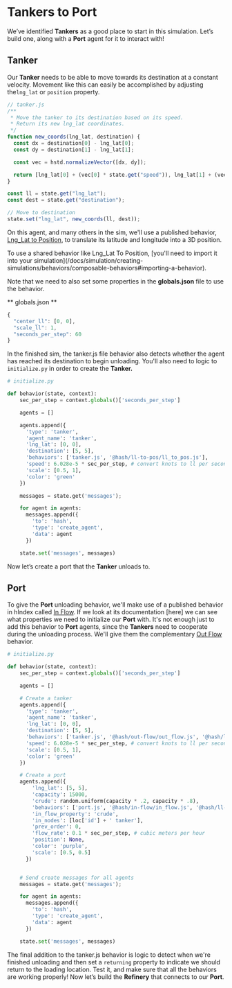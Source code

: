 # Tankers to Port

We’ve identified **Tankers** as a good place to start in this simulation. Let’s build one, along with a **Port** agent for it to interact with!

## Tanker

Our **Tanker** needs to be able to move towards its destination at a constant velocity. Movement like this can easily be accomplished by adjusting the`lng_lat` or `position` property.

```javascript
// tanker.js
/**
 * Move the tanker to its destination based on its speed.
 * Return its new lng_lat coordinates.
 */
function new_coords(lng_lat, destination) {
  const dx = destination[0] - lng_lat[0];
  const dy = destination[1] - lng_lat[1];

  const vec = hstd.normalizeVector([dx, dy]);

  return [lng_lat[0] + (vec[0] * state.get("speed")), lng_lat[1] + (vec[1] * state.get("speed"))]
}

const ll = state.get("lng_lat");
const dest = state.get("destination");

// Move to destination
state.set("lng_lat", new_coords(ll, dest));
```


On this agent, and many others in the sim, we'll use a published behavior, [Lng_Lat to Position](https://hash.ai/@hash/ll-to-pos/overview), to translate its latitude and longitude into a 3D position.

<Hint style="warning">
To use a shared behavior like Lng_Lat To Position, [you'll need to import it into your simulation](/docs/simulation/creating-simulations/behaviors/composable-behaviors#importing-a-behavior).
</Hint>

Note that we need to also set some properties in the **globals.json** file to use the behavior.

** globals.json **

```javascript
{
  "center_ll": [0, 0],
  "scale_ll": 1,
  "seconds_per_step": 60
}
```


In the finished sim, the tanker.js file behavior also detects whether the agent has reached its destination to begin unloading. You'll also need to logic to `initialize.py` in order to create the **Tanker.**

```python
# initialize.py

def behavior(state, context):
    sec_per_step = context.globals()['seconds_per_step']

    agents = []

    agents.append({
      'type': 'tanker',
      'agent_name': 'tanker',
      'lng_lat': [0, 0],
      'destination': [5, 5],
      'behaviors': ['tanker.js', '@hash/ll-to-pos/ll_to_pos.js'],
      'speed': 6.028e-5 * sec_per_step, # convert knots to ll per second
      'scale': [0.5, 1],
      'color': 'green'
    })

    messages = state.get('messages');

    for agent in agents:
      messages.append({
        'to': 'hash', 
        'type': 'create_agent',
        'data': agent
      })

    state.set('messages', messages)
```


Now let’s create a port that the **Tanker** unloads to.

## Port

To give the **Port** unloading behavior, we'll make use of a published behavior in hIndex called [In Flow](https://hash.ai/@hash/in-flow). If we look at its documentation \[here\] we can see what properties we need to initialize our **Port** with. It's not enough just to add this behavior to **Port** agents, since the **Tankers** need to cooperate during the unloading process. We'll give them the complementary [Out Flow](https://hash.ai/@hash/out-flow) behavior.

```python
# initialize.py

def behavior(state, context):
    sec_per_step = context.globals()['seconds_per_step']

    agents = []

    # Create a tanker
    agents.append({
      'type': 'tanker',
      'agent_name': 'tanker',
      'lng_lat': [0, 0],
      'destination': [5, 5],
      'behaviors': ['tanker.js', '@hash/out-flow/out_flow.js', '@hash/ll-to-pos/ll_to_pos.js'],
      'speed': 6.028e-5 * sec_per_step, # convert knots to ll per second
      'scale': [0.5, 1],
      'color': 'green'
    })

    # Create a port
    agents.append({
        'lng_lat': [5, 5],
        'capacity': 15000,
        'crude': random.uniform(capacity * .2, capacity * .8),
        'behaviors': ['port.js', '@hash/in-flow/in_flow.js', '@hash/ll-to-pos/ll_to_pos.js'],
        'in_flow_property': 'crude',
        'in_nodes': [loc['id'] + ' tanker'],
        'prev_order': 0,
        'flow_rate': 0.1 * sec_per_step, # cubic meters per hour
        'position': None,
        'color': 'purple',
        'scale': [0.5, 0.5]
      })


    # Send create messages for all agents
    messages = state.get('messages');

    for agent in agents:
      messages.append({
        'to': 'hash', 
        'type': 'create_agent',
        'data': agent
      })

    state.set('messages', messages)
```


The final addition to the tanker.js behavior is logic to detect when we're finished unloading and then set a `returning` property to indicate we should return to the loading location. Test it, and make sure that all the behaviors are working properly! Now let’s build the **Refinery** that connects to our **Port**.

